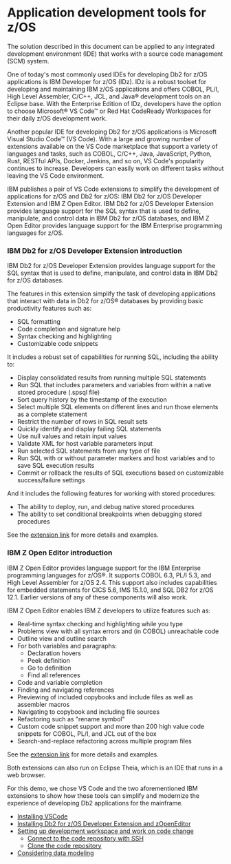 # Application development tools for z/OS

The solution described in this document can be applied to any integrated development environment (IDE) that works with a source code management (SCM) system.

One of today's most commonly used IDEs for developing Db2 for z/OS applications is IBM Developer for z/OS (IDz). IDz is a robust toolset for developing and maintaining IBM z/OS applications and offers COBOL, PL/I, High Level Assembler, C/C++, JCL, and Java® development tools on an Eclipse base. With the Enterprise Edition of IDz, developers have the option to choose Microsoft® VS Code™ or Red Hat CodeReady Workspaces for their daily z/OS development work.

Another popular IDE for developing Db2 for z/OS applications is Microsoft Visual Studio Code™ (VS Code). With a large and growing number of extensions available on the VS Code marketplace that support a variety of languages and tasks, such as COBOL, C/C++, Java, JavaScript, Python, Rust, RESTful APIs, Docker, Jenkins, and so on, VS Code's popularity continues to increase. Developers can easily work on different tasks without leaving the VS Code environment.

IBM publishes a pair of VS Code extensions to simplify the development of applications for z/OS and Db2 for z/OS: IBM Db2 for z/OS Developer Extension and IBM Z Open Editor. IBM Db2 for z/OS Developer Extension provides language support for the SQL syntax that is used to define, manipulate, and control data in IBM Db2 for z/OS databases, and IBM Z Open Editor  provides language support for the IBM Enterprise programming languages for z/OS.

### IBM Db2 for z/OS Developer Extension introduction
IBM Db2 for z/OS Developer Extension provides language support for the SQL syntax that is used to define, manipulate, and control data in IBM Db2 for z/OS databases.

The features in this extension simplify the task of developing applications that interact with data in Db2 for z/OS® databases by providing basic productivity features such as:

- SQL formatting
- Code completion and signature help
- Syntax checking and highlighting
- Customizable code snippets

It includes a robust set of capabilities for running SQL, including the ability to:

- Display consolidated results from running multiple SQL statements
- Run SQL that includes parameters and variables from within a native stored procedure (.spsql file)
- Sort query history by the timestamp of the execution
- Select multiple SQL elements on different lines and run those elements as a complete statement
- Restrict the number of rows in SQL result sets
- Quickly identify and display failing SQL statements
- Use null values and retain input values
- Validate XML for host variable parameters input
- Run selected SQL statements from any type of file
- Run SQL with or without parameter markers and host variables and to save SQL execution results
- Commit or rollback the results of SQL executions based on customizable success/failure settings

And it includes the following features for working with stored procedures:

- The ability to deploy, run, and debug native stored procedures
- The ability to set conditional breakpoints when debugging stored procedures

See the [extension link](https://marketplace.visualstudio.com/items?itemName=IBM.db2forzosdeveloperextension) for more details and examples.

### IBM Z Open Editor introduction
IBM Z Open Editor provides language support for the IBM Enterprise programming languages for z/OS®. It supports COBOL 6.3, PL/I 5.3, and High Level Assembler for z/OS 2.4. This support also includes capabilities for embedded statements for CICS 5.6, IMS 15.1.0, and SQL DB2 for z/OS 12.1. Earlier versions of any of these components will also work. 

IBM Z Open Editor enables IBM Z developers to utilize features such as:

- Real-time syntax checking and highlighting while you type
- Problems view with all syntax errors and (in COBOL) unreachable code
- Outline view and outline search
- For both variables and paragraphs:
  - Declaration hovers
  - Peek definition
  - Go to definition
  - Find all references
- Code and variable completion
- Finding and navigating references
- Previewing of included copybooks and include files as well as assembler macros
- Navigating to copybook and including file sources
- Refactoring such as "rename symbol"
- Custom code snippet support and more than 200 high value code snippets for COBOL, PL/I, and JCL out of the box
- Search-and-replace refactoring across multiple program files

See the [extension link](https://marketplace.visualstudio.com/items?itemName=IBM.zopeneditor) for more details and examples.

Both extensions can also run on Eclipse Theia, which is an IDE that runs in a web browser. 

For this demo, we chose VS Code and the two aforementioned IBM extensions to show how these tools can simplify and modernize the experience of developing Db2 applications for the mainframe.

- [Installing VSCode](C009s01_vsc_install.md)
- [Installing Db2 for z/OS Developer Extension and zOpenEditor](C009s02_vsc_extension.md)
- [Setting up development workspace and work on code change](C009s03_vsc_repo.md)
    - [Connect to the code repository with SSH](C009s03_vsc_repo.md#connecting-to-the-code-repository-with-ssh)
    - [Clone the code repository](C009s03_vsc_repo.md#cloning-the-code-repository)
- [Considering data modeling](C009s04_datamodeling.md)
